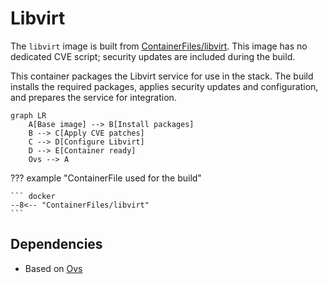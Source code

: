 # Libvirt

The `libvirt` image is built from [ContainerFiles/libvirt](https://github.com/rackerlabs/genestack-images/blob/main/ContainerFiles/libvirt). This image has no dedicated CVE script; security updates are included during the build.

This container packages the Libvirt service for use in the stack. The build installs the required packages, applies security updates and configuration, and prepares the service for integration.

``` mermaid
graph LR
    A[Base image] --> B[Install packages]
    B --> C[Apply CVE patches]
    C --> D[Configure Libvirt]
    D --> E[Container ready]
    Ovs --> A
```

??? example "ContainerFile used for the build"

    ``` docker
    --8<-- "ContainerFiles/libvirt"
    ```

## Dependencies

- Based on [Ovs](ovs.md)
